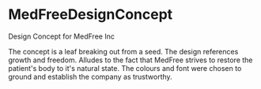 # MedFreeDesignConcept
Design Concept for MedFree Inc

The concept is a leaf breaking out from a seed. The design references growth and freedom. Alludes to the fact that MedFree strives to restore the patient's body to it's natural state. The colours and font were chosen to ground and establish the company as trustworthy. 
